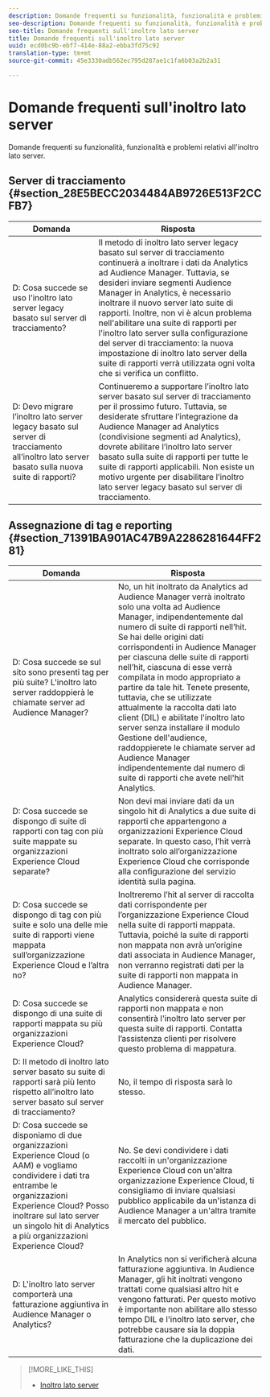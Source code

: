 ```yaml
---
description: Domande frequenti su funzionalità, funzionalità e problemi relativi all'inoltro lato server.
seo-description: Domande frequenti su funzionalità, funzionalità e problemi relativi all'inoltro lato server.
seo-title: Domande frequenti sull'inoltro lato server
title: Domande frequenti sull'inoltro lato server
uuid: ecd0bc9b-ebf7-414e-88a2-ebba3fd75c92
translation-type: tm+mt
source-git-commit: 45e3330adb562ec795d287ae1c1fa6b03a2b2a31

---
```



# Domande frequenti sull'inoltro lato server

Domande frequenti su funzionalità, funzionalità e problemi relativi all'inoltro lato server.

## Server di tracciamento {#section_28E5BECC2034484AB9726E513F2CCFB7}

| Domanda | Risposta |
|--- |--- |
| D: Cosa succede se uso l'inoltro lato server legacy basato sul server di tracciamento? | Il metodo di inoltro lato server legacy basato sul server di tracciamento continuerà a inoltrare i dati da Analytics ad Audience Manager. Tuttavia, se desideri inviare segmenti Audience Manager in Analytics, è necessario inoltrare il nuovo server lato suite di rapporti. Inoltre, non vi è alcun problema nell'abilitare una suite di rapporti per l'inoltro lato server sulla configurazione del server di tracciamento: la nuova impostazione di inoltro lato server della suite di rapporti verrà utilizzata ogni volta che si verifica un conflitto. |
| D: Devo migrare l’inoltro lato server legacy basato sul server di tracciamento all’inoltro lato server basato sulla nuova suite di rapporti? | Continueremo a supportare l’inoltro lato server basato sul server di tracciamento per il prossimo futuro. Tuttavia, se desiderate sfruttare l’integrazione da Audience Manager ad Analytics (condivisione segmenti ad Analytics), dovrete abilitare l’inoltro lato server basato sulla suite di rapporti per tutte le suite di rapporti applicabili. Non esiste un motivo urgente per disabilitare l’inoltro lato server legacy basato sul server di tracciamento. |

## Assegnazione di tag e reporting {#section_71391BA901AC47B9A2286281644FF281}

| Domanda | Risposta |
|--- |--- |
| D: Cosa succede se sul sito sono presenti tag per più suite? L'inoltro lato server raddoppierà le chiamate server ad Audience Manager? | No, un hit inoltrato da Analytics ad Audience Manager verrà inoltrato solo una volta ad Audience Manager, indipendentemente dal numero di suite di rapporti nell’hit. Se hai delle origini dati corrispondenti in Audience Manager per ciascuna delle suite di rapporti nell’hit, ciascuna di esse verrà compilata in modo appropriato a partire da tale hit.  Tenete presente, tuttavia, che se utilizzate attualmente la raccolta dati lato client (DIL) e abilitate l'inoltro lato server senza installare il modulo Gestione dell'audience, raddoppierete le chiamate server ad Audience Manager indipendentemente dal numero di suite di rapporti che avete nell'hit Analytics. |
| D: Cosa succede se dispongo di suite di rapporti con tag con più suite mappate su organizzazioni Experience Cloud separate? | Non devi mai inviare dati da un singolo hit di Analytics a due suite di rapporti che appartengono a organizzazioni Experience Cloud separate. In questo caso, l’hit verrà inoltrato solo all’organizzazione Experience Cloud che corrisponde alla configurazione del servizio identità sulla pagina. |
| D: Cosa succede se dispongo di tag con più suite e solo una delle mie suite di rapporti viene mappata sull’organizzazione Experience Cloud e l’altra no? | Inoltreremo l’hit al server di raccolta dati corrispondente per l’organizzazione Experience Cloud nella suite di rapporti mappata. Tuttavia, poiché la suite di rapporti non mappata non avrà un’origine dati associata in Audience Manager, non verranno registrati dati per la suite di rapporti non mappata in Audience Manager. |
| D: Cosa succede se dispongo di una suite di rapporti mappata su più organizzazioni Experience Cloud? | Analytics considererà questa suite di rapporti non mappata e non consentirà l'inoltro lato server per questa suite di rapporti. Contatta l’assistenza clienti per risolvere questo problema di mappatura. |
| D: Il metodo di inoltro lato server basato su suite di rapporti sarà più lento rispetto all’inoltro lato server basato sul server di tracciamento? | No, il tempo di risposta sarà lo stesso. |
| D: Cosa succede se disponiamo di due organizzazioni Experience Cloud (o AAM) e vogliamo condividere i dati tra entrambe le organizzazioni Experience Cloud? Posso inoltrare sul lato server un singolo hit di Analytics a più organizzazioni Experience Cloud? | No. Se devi condividere i dati raccolti in un'organizzazione Experience Cloud con un'altra organizzazione Experience Cloud, ti consigliamo di inviare qualsiasi pubblico applicabile da un'istanza di Audience Manager a un'altra tramite il mercato del pubblico. |
| D: L'inoltro lato server comporterà una fatturazione aggiuntiva in Audience Manager o Analytics? | In Analytics non si verificherà alcuna fatturazione aggiuntiva. In Audience Manager, gli hit inoltrati vengono trattati come qualsiasi altro hit e vengono fatturati.  Per questo motivo è importante non abilitare allo stesso tempo DIL e l'inoltro lato server, che potrebbe causare sia la doppia fatturazione che la duplicazione dei dati. |

>[!MORE_LIKE_THIS]
>
>* [Inoltro lato server](/help/admin/admin/c-server-side-forwarding/ssf.md)

